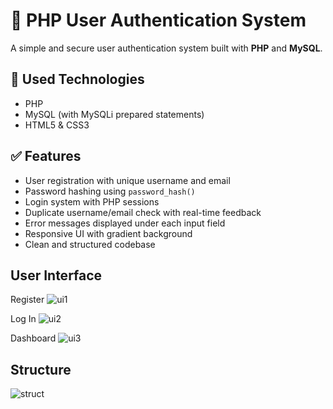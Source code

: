 # 🔐 PHP User Authentication System

A simple and secure user authentication system built with **PHP** and **MySQL**.

## 🧰 Used Technologies

- PHP
- MySQL (with MySQLi prepared statements)
- HTML5 & CSS3

## ✅ Features


- User registration with unique username and email
- Password hashing using `password_hash()`
- Login system with PHP sessions
- Duplicate username/email check with real-time feedback
- Error messages displayed under each input field
- Responsive UI with gradient background
- Clean and structured codebase

## User Interface
Register
![ui1](https://github.com/user-attachments/assets/27ad523c-2ba7-4c7d-a1c2-4d04a0bcecc8)

Log In
![ui2](https://github.com/user-attachments/assets/f19b024a-1f2d-4d4e-a484-979f55a2fa9c)

Dashboard
![ui3](https://github.com/user-attachments/assets/76a7df28-9cc7-42e6-b7ef-6a7e8e97fe7b)

## Structure
![struct](https://github.com/user-attachments/assets/855205ac-95f4-4589-b287-61bdbba284b5)

